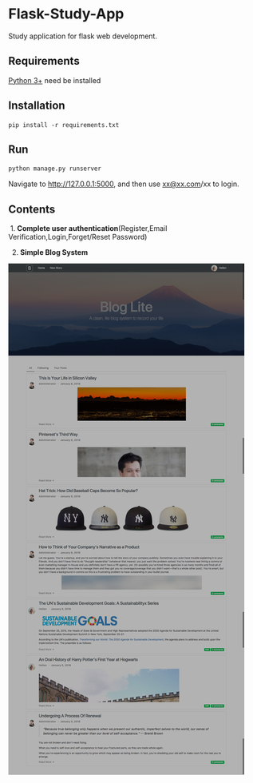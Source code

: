 # Flask-Study-App
Study application for flask web development.

## Requirements

[Python 3+](https://www.python.org/downloads/) need be installed

## Installation
```
pip install -r requirements.txt
```

## Run

```bash	
python manage.py runserver
```
Navigate to http://127.0.0.1:5000, and then use xx@xx.com/xx to login.

## Contents

  1. **Complete user authentication**(Register,Email Verification,Login,Forget/Reset Password)
  

  2. **Simple Blog System** 
  
  ![alt text](https://github.com/luisxiaomai/Images/blob/master/Flask_Study_App/Blog_Lite.png)

 

